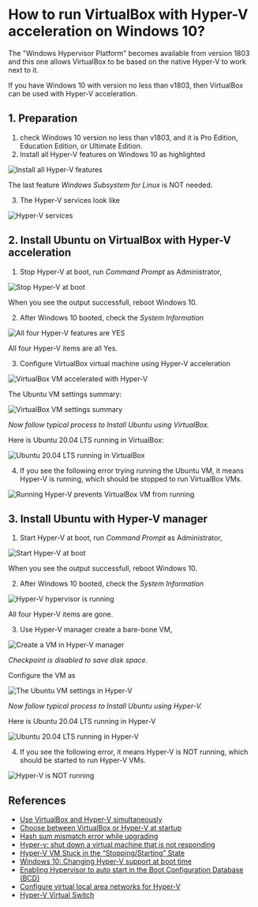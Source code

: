 # How to run VirtualBox with Hyper-V acceleration on Windows 10?

The "Windows Hypervisor Platform" becomes available from version 1803 and this one allows VirtualBox to be based on the native Hyper-V to work next to it.

If you have Windows 10 with version no less than v1803, then VirtualBox can be used with Hyper-V acceleration.

## 1. Preparation
1. check Windows 10 version no less than v1803, and it is Pro Edition, Education Edition, or Ultimate Edition.
2. Install all Hyper-V features on Windows 10 as highlighted

![Install all Hyper-V features](./figs/hypervfeature.png)

The last feature *Windows Subsystem for Linux* is NOT needed.

3. The Hyper-V services look like

![Hyper-V services](./figs/hypervservices.png)


## 2. Install Ubuntu on VirtualBox with Hyper-V acceleration
1. Stop Hyper-V at boot, run *Command Prompt* as Administrator,

![Stop Hyper-V at boot](./figs/hypervstop.png)

When you see the output successfull, reboot Windows 10.

2. After Windows 10 booted, check the *System Information*

![All four Hyper-V features are YES](./figs/hypervstopped.png)

All four Hyper-V items are all Yes.

3. Configure VirtualBox virtual machine using Hyper-V acceleration

![VirtualBox VM accelerated with Hyper-V](./figs/virtualboxacceleratedwithhyperv.png)

The Ubuntu VM settings summary:

![VirtualBox VM settings summary](./figs/virtualboxwithhyperv.png)

*Now follow typical process to Install Ubuntu using VirtualBox.*

Here is Ubuntu 20.04 LTS running in VirtualBox:

![Ubuntu 20.04 LTS running in VirtualBox](./figs/ubuntuinvb.png)

4. If you see the following error trying running the Ubuntu VM, it means Hyper-V is running, which should be stopped to run VirtualBox VMs.

![Running Hyper-V prevents VirtualBox VM from running](./figs/runninghypervkillsvirtualbox.png)



## 3. Install Ubuntu with Hyper-V manager
1. Start Hyper-V at boot, run *Command Prompt* as Administrator,

![Start Hyper-V at boot](./figs/startyperv.png)

When you see the output successfull, reboot Windows 10.

2. After Windows 10 booted, check the *System Information*

![Hyper-V hypervisor is running](./figs/hypervrunning.png)

All four Hyper-V items are gone.

3. Use Hyper-V manager create a bare-bone VM,

![Create a VM in Hyper-V manager](./figs/hypervmanager.png)

*Checkpoint is disabled to save disk space.*

Configure the VM as

![The Ubuntu VM settings in Hyper-V](./figs/hypervvmsetting.png)

*Now follow typical process to Install Ubuntu  using Hyper-V.*

Here is Ubuntu 20.04 LTS running in Hyper-V

![Ubuntu 20.04 LTS running in Hyper-V](./figs/ubuntuonhyperv.png)

4. If you see the following error, it means Hyper-V is NOT running, which should be started to run Hyper-V VMs.

![Hyper-V is NOT running](./figs/hypervnotrunning.png)


## References
* [Use VirtualBox and Hyper-V simultaneously](https://us.informatiweb.net/tutorials/it/virtualization/virtualbox-use-virtualbox-and-hyper-v-at-the-same-time.html)
* [Choose between VirtualBox or Hyper-V at startup](https://us.informatiweb.net/tutorials/it/virtualization/hyper-v-coexistence-with-virtualbox-or-vmware-workstation.html)
* [Hash sum mismatch error while upgrading](https://superuser.com/questions/1557457/hash-sum-mismatch-error-while-upgrading)
* [Hyper-v: shut down a virtual machine that is not responding](https://rdr-it.com/en/troubleshooting/hyper-v-shut-down-a-virtual-machine-that-is-not-responding/)
* [Hyper-V VM Stuck in the “Stopping/Starting” State](http://woshub.com/how-to-stop-a-hung-virtual-machine-on-hyper-v-2016/)
* [Windows 10: Changing Hyper-V support at boot time](https://d3v.one/windows-10-changing-hyper-v-support-at-boot-time/)
* [Enabling Hypervisor to auto start in the Boot Configuration Database (BCD)](https://www.interfacett.com/blogs/enabling-hypervisor-auto-start-boot-configuration-database-bcd/)
* [Configure virtual local area networks for Hyper-V](https://docs.microsoft.com/en-us/windows-server/virtualization/hyper-v/deploy/configure-virtual-local-areal-networks-for-hyper-v)
* [Hyper-V Virtual Switch](https://docs.microsoft.com/en-us/windows-server/virtualization/hyper-v-virtual-switch/hyper-v-virtual-switch)